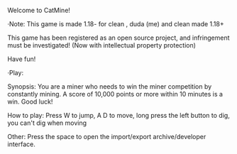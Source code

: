 Welcome to CatMine!

·Note: This game is made 1.18- for clean , duda (me) and clean made 1.18+ 

This game has been registered as an open source project, and infringement must be investigated! (Now with intellectual property protection)

Have fun!

·Play:

  Synopsis: You are a miner who needs to win the miner competition by constantly mining. A score of 10,000 points or more within 10 minutes is a win. Good luck!
  
  How to play: Press W to jump, A D to move, long press the left button to dig, you can't dig when moving
  
  Other: Press the space to open the import/export archive/developer interface.
